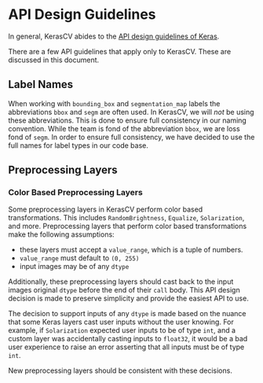 # API Design Guidelines
In general, KerasCV abides to the  [API design guidelines of Keras](https://github.com/keras-team/governance/blob/master/keras_api_design_guidelines.md).

There are a few API guidelines that apply only to KerasCV.  These are discussed
in this document.

## Label Names
When working with `bounding_box` and `segmentation_map` labels the abbreviations `bbox` and 
`segm` are often used.  In KerasCV, we will *not* be using these abbreviations.  This is done
to ensure full consistency in our naming convention.  While the team is fond of the abbreviation
`bbox`, we are loss fond of `segm`.  In order to ensure full consistency, we have decided to
use the full names for label types in our code base.

## Preprocessing Layers
### Color Based Preprocessing Layers
Some preprocessing layers in KerasCV perform color based transformations.  This
includes `RandomBrightness`, `Equalize`, `Solarization`, and more.  Preprocessing
layers that perform color based transformations make the following assumptions:
- these layers must accept a `value_range`, which is a tuple of numbers.
- `value_range` must default to `(0, 255)`
- input images may be of any `dtype`

Additionally, these preprocessing layers should cast back to the input images
original `dtype` before the end of their `call` body.  This API design decision
is made to preserve simplicity and provide the easiest API to use. 

The decision to support inputs of any `dtype` is made based on the nuance that
some Keras layers cast user inputs without the user knowing.  For example, if
`Solarization` expected user inputs to be of type `int`, and a custom layer
was accidentally casting inputs to `float32`, it would be a bad user experience
to raise an error asserting that all inputs must be of type `int`.  

New preprocessing layers should be consistent with these decisions.
